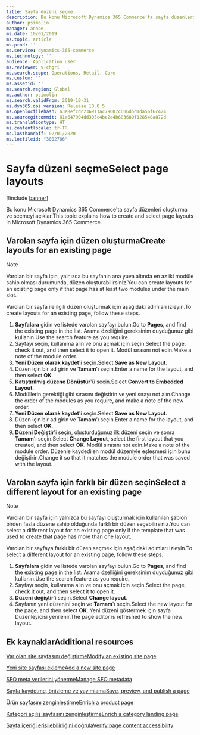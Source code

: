 ```yaml
---
title: Sayfa düzeni seçme
description: Bu konu Microsoft Dynamics 365 Commerce'ta sayfa düzenleri oluşturma ve seçmeyi açıklar.
author: psimolin
manager: annbe
ms.date: 10/01/2019
ms.topic: article
ms.prod: ''
ms.service: dynamics-365-commerce
ms.technology: ''
audience: Application user
ms.reviewer: v-chgri
ms.search.scope: Operations, Retail, Core
ms.custom: ''
ms.assetid: ''
ms.search.region: Global
ms.author: psimolin
ms.search.validFrom: 2019-10-31
ms.dyn365.ops.version: Release 10.0.5
ms.openlocfilehash: a3e8efcdc236911ac79007c606d5d1da56f6c424
ms.sourcegitcommit: 81a647904dd305c4be2e4b683689f128548a872d
ms.translationtype: HT
ms.contentlocale: tr-TR
ms.lasthandoff: 02/01/2020
ms.locfileid: "3002786"
---
```

# <a name="select-page-layouts"></a><span data-ttu-id="754f2-103">Sayfa düzeni seçme</span><span class="sxs-lookup"><span data-stu-id="754f2-103">Select page layouts</span></span>


[!include [banner](includes/banner.md)]

<span data-ttu-id="754f2-104">Bu konu Microsoft Dynamics 365 Commerce'ta sayfa düzenleri oluşturma ve seçmeyi açıklar.</span><span class="sxs-lookup"><span data-stu-id="754f2-104">This topic explains how to create and select page layouts in Microsoft Dynamics 365 Commerce.</span></span>

## <a name="create-layouts-for-an-existing-page"></a><span data-ttu-id="754f2-105">Varolan sayfa için düzen oluşturma</span><span class="sxs-lookup"><span data-stu-id="754f2-105">Create layouts for an existing page</span></span>

> [!NOTE]
> <span data-ttu-id="754f2-106">Varolan bir sayfa için, yalnızca bu sayfanın ana yuva altında en az iki modüle sahip olması durumunda, düzen oluşturabilirsiniz.</span><span class="sxs-lookup"><span data-stu-id="754f2-106">You can create layouts for an existing page only if that page has at least two modules under the main slot.</span></span>

<span data-ttu-id="754f2-107">Varolan bir sayfa ile ilgili düzen oluşturmak için aşağıdaki adımları izleyin.</span><span class="sxs-lookup"><span data-stu-id="754f2-107">To create layouts for an existing page, follow these steps.</span></span>

1. <span data-ttu-id="754f2-108">**Sayfalara** gidin ve listede varolan sayfayı bulun.</span><span class="sxs-lookup"><span data-stu-id="754f2-108">Go to **Pages**, and find the existing page in the list.</span></span> <span data-ttu-id="754f2-109">Arama özelliğini gereksinim duyduğunuz gibi kullanın.</span><span class="sxs-lookup"><span data-stu-id="754f2-109">Use the search feature as you require.</span></span>
1. <span data-ttu-id="754f2-110">Sayfayı seçin, kullanıma alın ve onu açmak için seçin.</span><span class="sxs-lookup"><span data-stu-id="754f2-110">Select the page, check it out, and then select it to open it.</span></span> <span data-ttu-id="754f2-111">Modül sırasını not edin.</span><span class="sxs-lookup"><span data-stu-id="754f2-111">Make a note of the module order.</span></span>
1. <span data-ttu-id="754f2-112">**Yeni Düzen olarak kaydet**'i seçin.</span><span class="sxs-lookup"><span data-stu-id="754f2-112">Select **Save as New Layout**.</span></span>
1. <span data-ttu-id="754f2-113">Düzen için bir ad girin ve **Tamam**'ı seçin.</span><span class="sxs-lookup"><span data-stu-id="754f2-113">Enter a name for the layout, and then select **OK**.</span></span>
1. <span data-ttu-id="754f2-114">**Katıştırılmış düzene Dönüştür**'ü seçin.</span><span class="sxs-lookup"><span data-stu-id="754f2-114">Select **Convert to Embedded Layout**.</span></span>
1. <span data-ttu-id="754f2-115">Modüllerin gerektiği gibi sırasını değiştirin ve yeni sırayı not alın.</span><span class="sxs-lookup"><span data-stu-id="754f2-115">Change the order of the modules as you require, and make a note of the new order.</span></span>
1. <span data-ttu-id="754f2-116">**Yeni Düzen olarak kaydet**'i seçin.</span><span class="sxs-lookup"><span data-stu-id="754f2-116">Select **Save as New Layout**.</span></span>
1. <span data-ttu-id="754f2-117">Düzen için bir ad girin ve **Tamam**'ı seçin.</span><span class="sxs-lookup"><span data-stu-id="754f2-117">Enter a name for the layout, and then select **OK**.</span></span>
1. <span data-ttu-id="754f2-118">**Düzeni Değiştir**'i seçin, oluşturduğunuz ilk düzeni seçin ve sonra **Tamam**'ı seçin.</span><span class="sxs-lookup"><span data-stu-id="754f2-118">Select **Change Layout**, select the first layout that you created, and then select **OK**.</span></span> <span data-ttu-id="754f2-119">Modül sırasını not edin.</span><span class="sxs-lookup"><span data-stu-id="754f2-119">Make a note of the module order.</span></span> <span data-ttu-id="754f2-120">Düzenle kaydedilen modül düzeniyle eşleşmesi için bunu değiştirin.</span><span class="sxs-lookup"><span data-stu-id="754f2-120">Change it so that it matches the module order that was saved with the layout.</span></span>

## <a name="select-a-different-layout-for-an-existing-page"></a><span data-ttu-id="754f2-121">Varolan sayfa için farklı bir düzen seçin</span><span class="sxs-lookup"><span data-stu-id="754f2-121">Select a different layout for an existing page</span></span>

> [!NOTE]
> <span data-ttu-id="754f2-122">Varolan bir sayfa için yalnızca bu sayfayı oluşturmak için kullanılan şablon birden fazla düzene sahip olduğunda farklı bir düzen seçebilirsiniz.</span><span class="sxs-lookup"><span data-stu-id="754f2-122">You can select a different layout for an existing page only if the template that was used to create that page has more than one layout.</span></span>

<span data-ttu-id="754f2-123">Varolan bir sayfaya farklı bir düzen seçmek için aşağıdaki adımları izleyin.</span><span class="sxs-lookup"><span data-stu-id="754f2-123">To select a different layout for an existing page, follow these steps.</span></span>

1. <span data-ttu-id="754f2-124">**Sayfalara** gidin ve listede varolan sayfayı bulun.</span><span class="sxs-lookup"><span data-stu-id="754f2-124">Go to **Pages**, and find the existing page in the list.</span></span> <span data-ttu-id="754f2-125">Arama özelliğini gereksinim duyduğunuz gibi kullanın.</span><span class="sxs-lookup"><span data-stu-id="754f2-125">Use the search feature as you require.</span></span>
1. <span data-ttu-id="754f2-126">Sayfayı seçin, kullanıma alın ve onu açmak için seçin.</span><span class="sxs-lookup"><span data-stu-id="754f2-126">Select the page, check it out, and then select it to open it.</span></span>
1. <span data-ttu-id="754f2-127">**Düzeni değiştir**'i seçin.</span><span class="sxs-lookup"><span data-stu-id="754f2-127">Select **Change layout**.</span></span>
1. <span data-ttu-id="754f2-128">Sayfanın yeni düzenini seçin ve **Tamam**'ı seçin.</span><span class="sxs-lookup"><span data-stu-id="754f2-128">Select the new layout for the page, and then select **OK**.</span></span> <span data-ttu-id="754f2-129">Yeni düzeni göstermek için sayfa Düzenleyicisi yenilenir.</span><span class="sxs-lookup"><span data-stu-id="754f2-129">The page editor is refreshed to show the new layout.</span></span>

## <a name="additional-resources"></a><span data-ttu-id="754f2-130">Ek kaynaklar</span><span class="sxs-lookup"><span data-stu-id="754f2-130">Additional resources</span></span>

[<span data-ttu-id="754f2-131">Var olan site sayfasını değiştirme</span><span class="sxs-lookup"><span data-stu-id="754f2-131">Modify an existing site page</span></span>](modify-existing-page.md)

[<span data-ttu-id="754f2-132">Yeni site sayfası ekleme</span><span class="sxs-lookup"><span data-stu-id="754f2-132">Add a new site page</span></span>](add-new-page.md)

[<span data-ttu-id="754f2-133">SEO meta verilerini yönetme</span><span class="sxs-lookup"><span data-stu-id="754f2-133">Manage SEO metadata</span></span>](manage-seo-metadata.md)

[<span data-ttu-id="754f2-134">Sayfa kaydetme, önizleme ve yayımlama</span><span class="sxs-lookup"><span data-stu-id="754f2-134">Save, preview, and publish a page</span></span>](save-preview-publish-page.md)

[<span data-ttu-id="754f2-135">Ürün sayfasını zenginleştirme</span><span class="sxs-lookup"><span data-stu-id="754f2-135">Enrich a product page</span></span>](enrich-product-page.md)

[<span data-ttu-id="754f2-136">Kategori açılış sayfasını zenginleştirme</span><span class="sxs-lookup"><span data-stu-id="754f2-136">Enrich a category landing page</span></span>](enrich-category-page.md)

[<span data-ttu-id="754f2-137">Sayfa içeriği erişilebilirliğini doğrula</span><span class="sxs-lookup"><span data-stu-id="754f2-137">Verify page content accessibility</span></span>](verify-accessibility.md)

